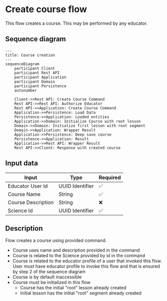 # Create course flow

This flow creates a course. This may be performed by any educator.

## Sequence diagram

```mermaid
---
title: Course creation
---
sequenceDiagram
    participant Client
    participant Rest API
    participant Application
    participant Domain
    participant Persistence
    autonumber
    
    Client->>Rest API: Create Course Command
    Rest API->>Rest API: Authorize Educator
    Rest API->>Application: Create Course Command
    Application->>Persistence: Load Data
    Persistence->>Application: Loaded entities
    Application->>Domain: Initialize Course with root lesson
    Domain->>Domain: Initialize first lesson with root segment
    Domain->>Application: Wrapper Result
    Application->>Persistence: Deep save course
    Persistence->>Application: Result
    Application->>Rest API: Wrapper Result
    Rest API->>Client: Response with created course
```

## Input data

| Input              | Type            | Required |
|--------------------|-----------------|----------|
| Educator User Id   | UUID Identifier | ✅        |
| Course Name        | String          | ✅        |
| Course Description | String          | ❌        |
| Science Id         | UUID Identifier | ✅        |

## Description

Flow creates a course using provided command.
- Course uses name and description provided in the command
- Course is related to the Science provided by id in the command
- Course is related to the educator profile of a user that invoked this flow. User must have educator profile to invoke this flow and that is ensured by step 2 of the sequence diagram
- Course is by default inaccessible
- Course must be initialized in this flow
   - Course has the initial "root" lesson already created
   - Initial lesson has the initial "root" segment already created
